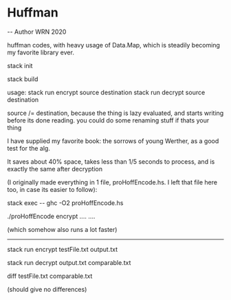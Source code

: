 # Huffman
-- Author WRN 2020

huffman codes, with heavy usage of Data.Map, which is steadily becoming my
favorite library ever.

stack init

stack build

usage: stack run encrypt source destination
       stack run decrypt source destination

source /= destination, because the thing is lazy evaluated, and starts writing
before its done reading. you could do some renaming stuff if thats your thing

I have supplied my favorite book: the sorrows of young Werther, as a good test
for the alg.

It saves about 40% space, takes less than 1/5 seconds to process, and is exactly
the same after decryption


(I originally made everything in 1 file, proHoffEncode.hs. I left that file
  here too, in case its easier to follow):

stack exec -- ghc -O2 proHoffEncode.hs

./proHoffEncode encrypt .... ....

(which somehow also runs a lot faster)

-----


stack run encrypt testFile.txt output.txt

stack run decrypt output.txt comparable.txt


diff testFile.txt comparable.txt

(should give no differences)
